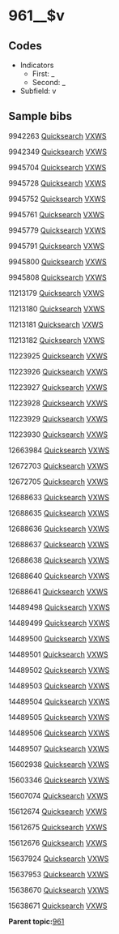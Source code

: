 # 961\_\_$v

## Codes

-   Indicators
    -   First: \_
    -   Second: \_
-   Subfield: v

## Sample bibs

9942263 [Quicksearch](https://search.library.yale.edu/catalog/9942263) [VXWS](http://prodorbis.library.yale.edu:7014/vxws/GetHoldingsService?bibId=9942263)

9942349 [Quicksearch](https://search.library.yale.edu/catalog/9942349) [VXWS](http://prodorbis.library.yale.edu:7014/vxws/GetHoldingsService?bibId=9942349)

9945704 [Quicksearch](https://search.library.yale.edu/catalog/9945704) [VXWS](http://prodorbis.library.yale.edu:7014/vxws/GetHoldingsService?bibId=9945704)

9945728 [Quicksearch](https://search.library.yale.edu/catalog/9945728) [VXWS](http://prodorbis.library.yale.edu:7014/vxws/GetHoldingsService?bibId=9945728)

9945752 [Quicksearch](https://search.library.yale.edu/catalog/9945752) [VXWS](http://prodorbis.library.yale.edu:7014/vxws/GetHoldingsService?bibId=9945752)

9945761 [Quicksearch](https://search.library.yale.edu/catalog/9945761) [VXWS](http://prodorbis.library.yale.edu:7014/vxws/GetHoldingsService?bibId=9945761)

9945779 [Quicksearch](https://search.library.yale.edu/catalog/9945779) [VXWS](http://prodorbis.library.yale.edu:7014/vxws/GetHoldingsService?bibId=9945779)

9945791 [Quicksearch](https://search.library.yale.edu/catalog/9945791) [VXWS](http://prodorbis.library.yale.edu:7014/vxws/GetHoldingsService?bibId=9945791)

9945800 [Quicksearch](https://search.library.yale.edu/catalog/9945800) [VXWS](http://prodorbis.library.yale.edu:7014/vxws/GetHoldingsService?bibId=9945800)

9945808 [Quicksearch](https://search.library.yale.edu/catalog/9945808) [VXWS](http://prodorbis.library.yale.edu:7014/vxws/GetHoldingsService?bibId=9945808)

11213179 [Quicksearch](https://search.library.yale.edu/catalog/11213179) [VXWS](http://prodorbis.library.yale.edu:7014/vxws/GetHoldingsService?bibId=11213179)

11213180 [Quicksearch](https://search.library.yale.edu/catalog/11213180) [VXWS](http://prodorbis.library.yale.edu:7014/vxws/GetHoldingsService?bibId=11213180)

11213181 [Quicksearch](https://search.library.yale.edu/catalog/11213181) [VXWS](http://prodorbis.library.yale.edu:7014/vxws/GetHoldingsService?bibId=11213181)

11213182 [Quicksearch](https://search.library.yale.edu/catalog/11213182) [VXWS](http://prodorbis.library.yale.edu:7014/vxws/GetHoldingsService?bibId=11213182)

11223925 [Quicksearch](https://search.library.yale.edu/catalog/11223925) [VXWS](http://prodorbis.library.yale.edu:7014/vxws/GetHoldingsService?bibId=11223925)

11223926 [Quicksearch](https://search.library.yale.edu/catalog/11223926) [VXWS](http://prodorbis.library.yale.edu:7014/vxws/GetHoldingsService?bibId=11223926)

11223927 [Quicksearch](https://search.library.yale.edu/catalog/11223927) [VXWS](http://prodorbis.library.yale.edu:7014/vxws/GetHoldingsService?bibId=11223927)

11223928 [Quicksearch](https://search.library.yale.edu/catalog/11223928) [VXWS](http://prodorbis.library.yale.edu:7014/vxws/GetHoldingsService?bibId=11223928)

11223929 [Quicksearch](https://search.library.yale.edu/catalog/11223929) [VXWS](http://prodorbis.library.yale.edu:7014/vxws/GetHoldingsService?bibId=11223929)

11223930 [Quicksearch](https://search.library.yale.edu/catalog/11223930) [VXWS](http://prodorbis.library.yale.edu:7014/vxws/GetHoldingsService?bibId=11223930)

12663984 [Quicksearch](https://search.library.yale.edu/catalog/12663984) [VXWS](http://prodorbis.library.yale.edu:7014/vxws/GetHoldingsService?bibId=12663984)

12672703 [Quicksearch](https://search.library.yale.edu/catalog/12672703) [VXWS](http://prodorbis.library.yale.edu:7014/vxws/GetHoldingsService?bibId=12672703)

12672705 [Quicksearch](https://search.library.yale.edu/catalog/12672705) [VXWS](http://prodorbis.library.yale.edu:7014/vxws/GetHoldingsService?bibId=12672705)

12688633 [Quicksearch](https://search.library.yale.edu/catalog/12688633) [VXWS](http://prodorbis.library.yale.edu:7014/vxws/GetHoldingsService?bibId=12688633)

12688635 [Quicksearch](https://search.library.yale.edu/catalog/12688635) [VXWS](http://prodorbis.library.yale.edu:7014/vxws/GetHoldingsService?bibId=12688635)

12688636 [Quicksearch](https://search.library.yale.edu/catalog/12688636) [VXWS](http://prodorbis.library.yale.edu:7014/vxws/GetHoldingsService?bibId=12688636)

12688637 [Quicksearch](https://search.library.yale.edu/catalog/12688637) [VXWS](http://prodorbis.library.yale.edu:7014/vxws/GetHoldingsService?bibId=12688637)

12688638 [Quicksearch](https://search.library.yale.edu/catalog/12688638) [VXWS](http://prodorbis.library.yale.edu:7014/vxws/GetHoldingsService?bibId=12688638)

12688640 [Quicksearch](https://search.library.yale.edu/catalog/12688640) [VXWS](http://prodorbis.library.yale.edu:7014/vxws/GetHoldingsService?bibId=12688640)

12688641 [Quicksearch](https://search.library.yale.edu/catalog/12688641) [VXWS](http://prodorbis.library.yale.edu:7014/vxws/GetHoldingsService?bibId=12688641)

14489498 [Quicksearch](https://search.library.yale.edu/catalog/14489498) [VXWS](http://prodorbis.library.yale.edu:7014/vxws/GetHoldingsService?bibId=14489498)

14489499 [Quicksearch](https://search.library.yale.edu/catalog/14489499) [VXWS](http://prodorbis.library.yale.edu:7014/vxws/GetHoldingsService?bibId=14489499)

14489500 [Quicksearch](https://search.library.yale.edu/catalog/14489500) [VXWS](http://prodorbis.library.yale.edu:7014/vxws/GetHoldingsService?bibId=14489500)

14489501 [Quicksearch](https://search.library.yale.edu/catalog/14489501) [VXWS](http://prodorbis.library.yale.edu:7014/vxws/GetHoldingsService?bibId=14489501)

14489502 [Quicksearch](https://search.library.yale.edu/catalog/14489502) [VXWS](http://prodorbis.library.yale.edu:7014/vxws/GetHoldingsService?bibId=14489502)

14489503 [Quicksearch](https://search.library.yale.edu/catalog/14489503) [VXWS](http://prodorbis.library.yale.edu:7014/vxws/GetHoldingsService?bibId=14489503)

14489504 [Quicksearch](https://search.library.yale.edu/catalog/14489504) [VXWS](http://prodorbis.library.yale.edu:7014/vxws/GetHoldingsService?bibId=14489504)

14489505 [Quicksearch](https://search.library.yale.edu/catalog/14489505) [VXWS](http://prodorbis.library.yale.edu:7014/vxws/GetHoldingsService?bibId=14489505)

14489506 [Quicksearch](https://search.library.yale.edu/catalog/14489506) [VXWS](http://prodorbis.library.yale.edu:7014/vxws/GetHoldingsService?bibId=14489506)

14489507 [Quicksearch](https://search.library.yale.edu/catalog/14489507) [VXWS](http://prodorbis.library.yale.edu:7014/vxws/GetHoldingsService?bibId=14489507)

15602938 [Quicksearch](https://search.library.yale.edu/catalog/15602938) [VXWS](http://prodorbis.library.yale.edu:7014/vxws/GetHoldingsService?bibId=15602938)

15603346 [Quicksearch](https://search.library.yale.edu/catalog/15603346) [VXWS](http://prodorbis.library.yale.edu:7014/vxws/GetHoldingsService?bibId=15603346)

15607074 [Quicksearch](https://search.library.yale.edu/catalog/15607074) [VXWS](http://prodorbis.library.yale.edu:7014/vxws/GetHoldingsService?bibId=15607074)

15612674 [Quicksearch](https://search.library.yale.edu/catalog/15612674) [VXWS](http://prodorbis.library.yale.edu:7014/vxws/GetHoldingsService?bibId=15612674)

15612675 [Quicksearch](https://search.library.yale.edu/catalog/15612675) [VXWS](http://prodorbis.library.yale.edu:7014/vxws/GetHoldingsService?bibId=15612675)

15612676 [Quicksearch](https://search.library.yale.edu/catalog/15612676) [VXWS](http://prodorbis.library.yale.edu:7014/vxws/GetHoldingsService?bibId=15612676)

15637924 [Quicksearch](https://search.library.yale.edu/catalog/15637924) [VXWS](http://prodorbis.library.yale.edu:7014/vxws/GetHoldingsService?bibId=15637924)

15637953 [Quicksearch](https://search.library.yale.edu/catalog/15637953) [VXWS](http://prodorbis.library.yale.edu:7014/vxws/GetHoldingsService?bibId=15637953)

15638670 [Quicksearch](https://search.library.yale.edu/catalog/15638670) [VXWS](http://prodorbis.library.yale.edu:7014/vxws/GetHoldingsService?bibId=15638670)

15638671 [Quicksearch](https://search.library.yale.edu/catalog/15638671) [VXWS](http://prodorbis.library.yale.edu:7014/vxws/GetHoldingsService?bibId=15638671)

**Parent topic:**[961](../../tags/961/961.md)

